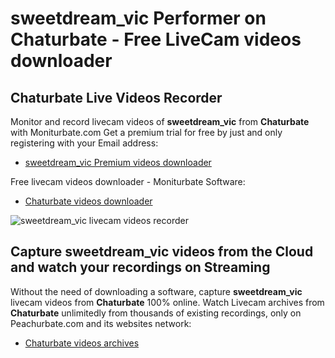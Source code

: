 # sweetdream_vic Performer on Chaturbate - Free LiveCam videos downloader

## Chaturbate Live Videos Recorder

Monitor and record livecam videos of **sweetdream_vic** from **Chaturbate** with Moniturbate.com
Get a premium trial for free by just and only registering with your Email address:
* [sweetdream_vic Premium videos downloader](https://moniturbate.com/request-demo-licence-key.html)

Free livecam videos downloader - Moniturbate Software:
* [Chaturbate videos downloader](https://moniturbate.com/moniturbate-download-software.html)

![sweetdream_vic livecam videos recorder](https://peachurnet.com/templates/moniturbate-software.png)


## Capture sweetdream_vic videos from the Cloud and watch your recordings on Streaming

Without the need of downloading a software, capture **sweetdream_vic** livecam videos from **Chaturbate** 100% online.
Watch Livecam archives from **Chaturbate** unlimitedly from thousands of existing recordings, only on Peachurbate.com and its websites network:
* [Chaturbate videos archives](https://peachurnet.com/)